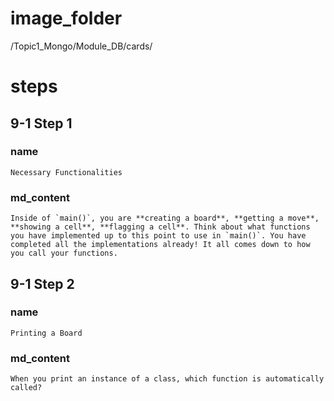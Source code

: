 # image_folder
/Topic1_Mongo/Module_DB/cards/

# steps

## 9-1 Step 1
### name
```
Necessary Functionalities
```
### md_content
```
Inside of `main()`, you are **creating a board**, **getting a move**, **showing a cell**, **flagging a cell**. Think about what functions you have implemented up to this point to use in `main()`. You have completed all the implementations already! It all comes down to how you call your functions.
```
## 9-1 Step 2
### name
```
Printing a Board
```
### md_content
```
When you print an instance of a class, which function is automatically called?
```